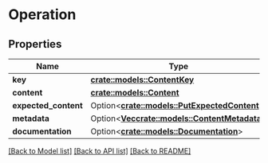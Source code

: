 # Operation

## Properties

Name | Type | Description | Notes
------------ | ------------- | ------------- | -------------
**key** | [**crate::models::ContentKey**](ContentKey.md) |  | 
**content** | [**crate::models::Content**](Content.md) |  | 
**expected_content** | Option<[**crate::models::PutExpectedContent**](Put_expectedContent.md)> |  | [optional]
**metadata** | Option<[**Vec<crate::models::ContentMetadata>**](ContentMetadata.md)> |  | [optional]
**documentation** | Option<[**crate::models::Documentation**](Documentation.md)> |  | [optional]

[[Back to Model list]](../README.md#documentation-for-models) [[Back to API list]](../README.md#documentation-for-api-endpoints) [[Back to README]](../README.md)


